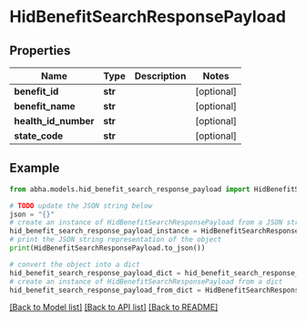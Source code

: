 # HidBenefitSearchResponsePayload


## Properties

Name | Type | Description | Notes
------------ | ------------- | ------------- | -------------
**benefit_id** | **str** |  | [optional] 
**benefit_name** | **str** |  | [optional] 
**health_id_number** | **str** |  | [optional] 
**state_code** | **str** |  | [optional] 

## Example

```python
from abha.models.hid_benefit_search_response_payload import HidBenefitSearchResponsePayload

# TODO update the JSON string below
json = "{}"
# create an instance of HidBenefitSearchResponsePayload from a JSON string
hid_benefit_search_response_payload_instance = HidBenefitSearchResponsePayload.from_json(json)
# print the JSON string representation of the object
print(HidBenefitSearchResponsePayload.to_json())

# convert the object into a dict
hid_benefit_search_response_payload_dict = hid_benefit_search_response_payload_instance.to_dict()
# create an instance of HidBenefitSearchResponsePayload from a dict
hid_benefit_search_response_payload_from_dict = HidBenefitSearchResponsePayload.from_dict(hid_benefit_search_response_payload_dict)
```
[[Back to Model list]](../README.md#documentation-for-models) [[Back to API list]](../README.md#documentation-for-api-endpoints) [[Back to README]](../README.md)


